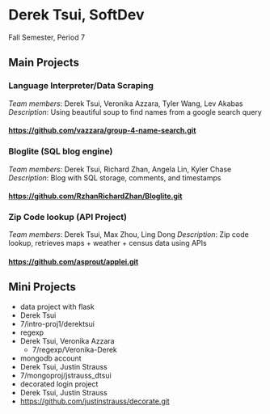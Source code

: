 Derek Tsui, SoftDev
=======
Fall Semester, Period 7

## Main Projects

### Language Interpreter/Data Scraping
*Team members*: Derek Tsui, Veronika Azzara, Tyler Wang, Lev Akabas
*Description*: Using beautiful soup to find names from a google search query
#### https://github.com/vazzara/group-4-name-search.git

### Bloglite (SQL blog engine)
*Team members*: Derek Tsui, Richard Zhan, Angela Lin, Kyler Chase
*Description*: Blog with SQL storage, comments, and timestamps
#### https://github.com/RzhanRichardZhan/Bloglite.git

### Zip Code lookup (API Project)
*Team members*: Derek Tsui, Max Zhou, Ling Dong
*Description*: Zip code lookup, retrieves maps + weather + census data using APIs
#### https://github.com/asprout/applei.git

## Mini Projects

 * data project with flask
  * Derek Tsui
  * 7/intro-proj1/derektsui
 * regexp
  * Derek Tsui, Veronika Azzara
	* 7/regexp/Veronika-Derek
 * mongodb account
  * Derek Tsui, Justin Strauss
  * 7/mongoproj/jstrauss_dtsui
 * decorated login project
  * Derek Tsui, Justin Strauss
  * https://github.com/justinstrauss/decorate.git
